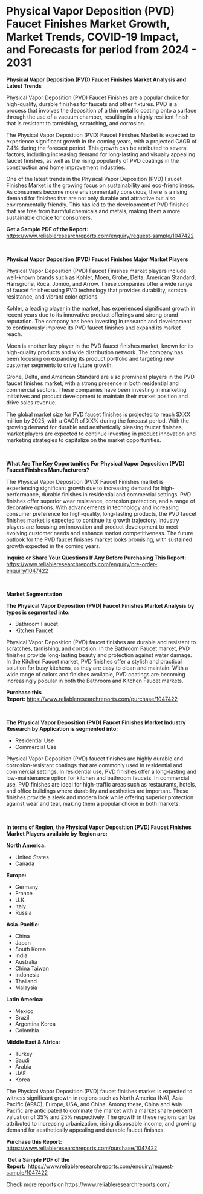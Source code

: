 <p><h1>Physical Vapor Deposition (PVD) Faucet Finishes Market Growth, Market Trends, COVID-19 Impact, and Forecasts for period from 2024 - 2031</h1></p><p><strong>Physical Vapor Deposition (PVD) Faucet Finishes Market Analysis and Latest Trends</strong></p>
<p><p>Physical Vapor Deposition (PVD) Faucet Finishes are a popular choice for high-quality, durable finishes for faucets and other fixtures. PVD is a process that involves the deposition of a thin metallic coating onto a surface through the use of a vacuum chamber, resulting in a highly resilient finish that is resistant to tarnishing, scratching, and corrosion.</p><p>The Physical Vapor Deposition (PVD) Faucet Finishes Market is expected to experience significant growth in the coming years, with a projected CAGR of 7.4% during the forecast period. This growth can be attributed to several factors, including increasing demand for long-lasting and visually appealing faucet finishes, as well as the rising popularity of PVD coatings in the construction and home improvement industries.</p><p>One of the latest trends in the Physical Vapor Deposition (PVD) Faucet Finishes Market is the growing focus on sustainability and eco-friendliness. As consumers become more environmentally conscious, there is a rising demand for finishes that are not only durable and attractive but also environmentally friendly. This has led to the development of PVD finishes that are free from harmful chemicals and metals, making them a more sustainable choice for consumers.</p></p>
<p><strong>Get a Sample PDF of the Report:&nbsp;</strong> <a href="https://www.reliableresearchreports.com/enquiry/request-sample/1047422">https://www.reliableresearchreports.com/enquiry/request-sample/1047422</a></p>
<p>&nbsp;</p>
<p><strong>Physical Vapor Deposition (PVD) Faucet Finishes Major Market Players</strong></p>
<p><p>Physical Vapor Deposition (PVD) Faucet Finishes market players include well-known brands such as Kohler, Moen, Grohe, Delta, American Standard, Hansgrohe, Roca, Jomoo, and Arrow. These companies offer a wide range of faucet finishes using PVD technology that provides durability, scratch resistance, and vibrant color options.</p><p>Kohler, a leading player in the market, has experienced significant growth in recent years due to its innovative product offerings and strong brand reputation. The company has been investing in research and development to continuously improve its PVD faucet finishes and expand its market reach.</p><p>Moen is another key player in the PVD faucet finishes market, known for its high-quality products and wide distribution network. The company has been focusing on expanding its product portfolio and targeting new customer segments to drive future growth.</p><p>Grohe, Delta, and American Standard are also prominent players in the PVD faucet finishes market, with a strong presence in both residential and commercial sectors. These companies have been investing in marketing initiatives and product development to maintain their market position and drive sales revenue.</p><p>The global market size for PVD faucet finishes is projected to reach $XXX million by 2025, with a CAGR of XX% during the forecast period. With the growing demand for durable and aesthetically pleasing faucet finishes, market players are expected to continue investing in product innovation and marketing strategies to capitalize on the market opportunities.</p></p>
<p>&nbsp;</p>
<p><strong>What Are The Key Opportunities For Physical Vapor Deposition (PVD) Faucet Finishes Manufacturers?</strong></p>
<p><p>The Physical Vapor Deposition (PVD) Faucet Finishes market is experiencing significant growth due to increasing demand for high-performance, durable finishes in residential and commercial settings. PVD finishes offer superior wear resistance, corrosion protection, and a range of decorative options. With advancements in technology and increasing consumer preference for high-quality, long-lasting products, the PVD faucet finishes market is expected to continue its growth trajectory. Industry players are focusing on innovation and product development to meet evolving customer needs and enhance market competitiveness. The future outlook for the PVD faucet finishes market looks promising, with sustained growth expected in the coming years.</p></p>
<p><strong>Inquire or Share Your Questions If Any Before Purchasing This Report:</strong> <a href="https://www.reliableresearchreports.com/enquiry/pre-order-enquiry/1047422">https://www.reliableresearchreports.com/enquiry/pre-order-enquiry/1047422</a></p>
<p>&nbsp;</p>
<p><strong>Market Segmentation</strong></p>
<p><strong>The Physical Vapor Deposition (PVD) Faucet Finishes Market Analysis by types is segmented into:</strong></p>
<p><ul><li>Bathroom Faucet</li><li>Kitchen Faucet</li></ul></p>
<p><p>Physical Vapor Deposition (PVD) faucet finishes are durable and resistant to scratches, tarnishing, and corrosion. In the Bathroom Faucet market, PVD finishes provide long-lasting beauty and protection against water damage. In the Kitchen Faucet market, PVD finishes offer a stylish and practical solution for busy kitchens, as they are easy to clean and maintain. With a wide range of colors and finishes available, PVD coatings are becoming increasingly popular in both the Bathroom and Kitchen Faucet markets.</p></p>
<p><strong>Purchase this Report:&nbsp;</strong><a href="https://www.reliableresearchreports.com/purchase/1047422">https://www.reliableresearchreports.com/purchase/1047422</a></p>
<p>&nbsp;</p>
<p><strong>The Physical Vapor Deposition (PVD) Faucet Finishes Market Industry Research by Application is segmented into:</strong></p>
<p><ul><li>Residential Use</li><li>Commercial Use</li></ul></p>
<p><p>Physical Vapor Deposition (PVD) faucet finishes are highly durable and corrosion-resistant coatings that are commonly used in residential and commercial settings. In residential use, PVD finishes offer a long-lasting and low-maintenance option for kitchen and bathroom faucets. In commercial use, PVD finishes are ideal for high-traffic areas such as restaurants, hotels, and office buildings where durability and aesthetics are important. These finishes provide a sleek and modern look while offering superior protection against wear and tear, making them a popular choice in both markets.</p></p>
<p>&nbsp;</p>
<p><strong>In terms of Region, the Physical Vapor Deposition (PVD) Faucet Finishes Market Players available by Region are:</strong></p>
<p>
    <p> <strong> North America: </strong>
        <ul>
            <li>United States</li>
            <li>Canada</li>
        </ul>
        </p> 
    <p> <strong> Europe: </strong>
        <ul>
            <li>Germany</li>
            <li>France</li>
            <li>U.K.</li>
            <li>Italy</li>
            <li>Russia</li>
        </ul>
        </p> 
    <p> <strong> Asia-Pacific: </strong>
        <ul>
            <li>China</li>
            <li>Japan</li>
            <li>South Korea</li>
            <li>India</li>
            <li>Australia</li>
            <li>China Taiwan</li>
            <li>Indonesia</li>
            <li>Thailand</li>
            <li>Malaysia</li>
        </ul>
        </p> 
    <p> <strong> Latin America: </strong>
        <ul>
            <li>Mexico</li>
            <li>Brazil</li>
            <li>Argentina Korea</li>
            <li>Colombia</li>
        </ul>
        </p> 
    <p> <strong> Middle East & Africa: </strong>
        <ul>
            <li>Turkey</li>
            <li>Saudi</li>
            <li>Arabia</li>
            <li>UAE</li>
            <li>Korea</li>
        </ul>
    </p>
    </p>
<p><p>The Physical Vapor Deposition (PVD) faucet finishes market is expected to witness significant growth in regions such as North America (NA), Asia Pacific (APAC), Europe, USA, and China. Among these, China and Asia Pacific are anticipated to dominate the market with a market share percent valuation of 35% and 25% respectively. The growth in these regions can be attributed to increasing urbanization, rising disposable income, and growing demand for aesthetically appealing and durable faucet finishes.</p></p>
<p><strong>Purchase this Report: </strong><a href="https://www.reliableresearchreports.com/purchase/1047422">https://www.reliableresearchreports.com/purchase/1047422</a></p>
<p>&nbsp;<strong>Get a Sample PDF of the Report:&nbsp;&nbsp;</strong><a href="https://www.reliableresearchreports.com/enquiry/request-sample/1047422">https://www.reliableresearchreports.com/enquiry/request-sample/1047422</a></p>
<p><strong></strong></p>
<p>Check more reports on https://www.reliableresearchreports.com/</p>